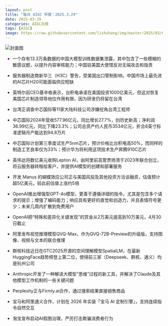 ```yaml
---
layout: post
title: "每日 AIGC 早报：2025.3.29"
date: 2025-03-29
categories: AIGC日报
tags: [AIGC]
image: https://raw.githubusercontent.com/lishuhang/img/master/2025/03/0329-d.jpg
---
```


![封面图](https://raw.githubusercontent.com/lishuhang/img/master/2025/03/0329-d.jpg)

  - 一个存有13.3万条数据的中国大模型训练数据集泄露，其中包含了一些模糊的敏感议题，以提升内容审核能力；中国驻美国大使馆反对无端攻击和指责

  - 服务器制造商新华三（H3C）警告，受美国出口管制影响，中国市场上最先进的AI芯片H20可能面临供应短缺

  - 英特尔前CEO基辛格表示，台积电承诺在美国投资1000亿美元，但这对恢复美国芯片制造领导地位作用有限，因为研发仍将留在台湾

  - 台湾正调查中芯国际等11家大陆科技公司涉嫌挖角台湾工程师

  - 中芯国际2024年营收577.96亿元，同比增长27.7%，创历史新高；净利润36.99亿元，同比下降23.3%；公司总资产约人民币3534亿元，折合8英寸标准逻辑月产能达到94.8万片

  - 中芯国际计划第三季度试生产5nm芯片，预计价格比台积电高50%，而同样的制造工艺良率仅为33%；预计华为将利用这项技术生产昇腾910C芯片

  - 英伟达将数亿美元收购Lepton AI，由阿里前高管贾扬清于2023年联合创立，将云服务器转租给客户，并提供AI模型的创建和部署服务

  - 开发 Manus 的蝴蝶效应公司正与美国风投及其他投资方洽谈融资，估值预计超5亿美元，较此前估值上涨约5倍

  - OpenAI推出增强型GPT-4o模型，更善于遵循详细的指令，尤其是包含多个请求的提示；增强了编码能力；响应具有更好的直觉和创造力，并且表情符号更少；未来几周内扩散到免费用户

  - OpenAI把“特殊和差异化关键发现”的赏金从2万美元提高到10万美元，4月30日截止

  - 阿里发布视觉推理模型QVQ-Max，作为QVQ-72B-Preview的升级版，支持图像、视频与文本的联合推理

  - 群核科技近日在GTC2025开源的空间理解模型SpatialLM，在最新HuggingFace趋势榜登上第二位，使得前三家（Deepseek、群核、通义）均是杭州公司

  - Anthropic开发了一种解读大模型“思维”过程的新工具，并解决了Claude及其他模型工作机制的一些关键问题

  - Perplexity正与Firmly.ai合作，通过搜索结果直接销售商品

  - 宝马和阿里通义合作，计划在 2026 年实装「宝马 AI 定制引擎」，支持连续指令自然交互

  - 淘宝宣布启动AI假图治理，严厉打击欺骗消费者行为